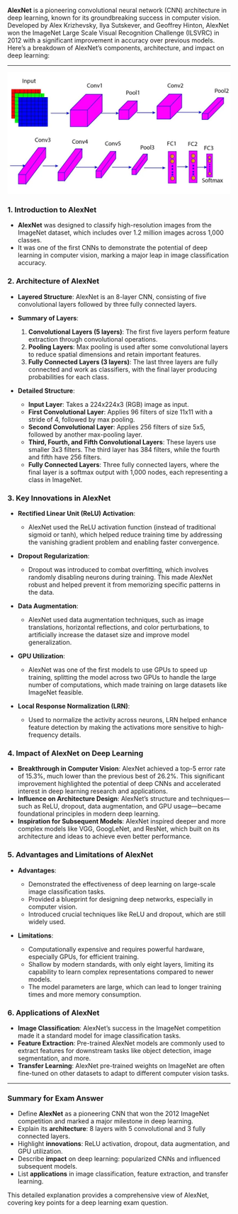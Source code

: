 **AlexNet** is a pioneering convolutional neural network (CNN) architecture in deep learning, known for its groundbreaking success in computer vision. Developed by Alex Krizhevsky, Ilya Sutskever, and Geoffrey Hinton, AlexNet won the ImageNet Large Scale Visual Recognition Challenge (ILSVRC) in 2012 with a significant improvement in accuracy over previous models. Here’s a breakdown of AlexNet’s components, architecture, and impact on deep learning:

---
![alt text](Pastedimage20241111202718.png)
### 1. **Introduction to AlexNet**
   - **AlexNet** was designed to classify high-resolution images from the ImageNet dataset, which includes over 1.2 million images across 1,000 classes.
   - It was one of the first CNNs to demonstrate the potential of deep learning in computer vision, marking a major leap in image classification accuracy.

### 2. **Architecture of AlexNet**
   - **Layered Structure**: AlexNet is an 8-layer CNN, consisting of five convolutional layers followed by three fully connected layers.
   - **Summary of Layers**:
     1. **Convolutional Layers (5 layers)**: The first five layers perform feature extraction through convolutional operations.
     2. **Pooling Layers**: Max pooling is used after some convolutional layers to reduce spatial dimensions and retain important features.
     3. **Fully Connected Layers (3 layers)**: The last three layers are fully connected and work as classifiers, with the final layer producing probabilities for each class.

   - **Detailed Structure**:
     - **Input Layer**: Takes a 224x224x3 (RGB) image as input.
     - **First Convolutional Layer**: Applies 96 filters of size 11x11 with a stride of 4, followed by max pooling.
     - **Second Convolutional Layer**: Applies 256 filters of size 5x5, followed by another max-pooling layer.
     - **Third, Fourth, and Fifth Convolutional Layers**: These layers use smaller 3x3 filters. The third layer has 384 filters, while the fourth and fifth have 256 filters.
     - **Fully Connected Layers**: Three fully connected layers, where the final layer is a softmax output with 1,000 nodes, each representing a class in ImageNet.

### 3. **Key Innovations in AlexNet**
   - **Rectified Linear Unit (ReLU) Activation**:
     - AlexNet used the ReLU activation function (instead of traditional sigmoid or tanh), which helped reduce training time by addressing the vanishing gradient problem and enabling faster convergence.

   - **Dropout Regularization**:
     - Dropout was introduced to combat overfitting, which involves randomly disabling neurons during training. This made AlexNet robust and helped prevent it from memorizing specific patterns in the data.

   - **Data Augmentation**:
     - AlexNet used data augmentation techniques, such as image translations, horizontal reflections, and color perturbations, to artificially increase the dataset size and improve model generalization.

   - **GPU Utilization**:
     - AlexNet was one of the first models to use GPUs to speed up training, splitting the model across two GPUs to handle the large number of computations, which made training on large datasets like ImageNet feasible.

   - **Local Response Normalization (LRN)**:
     - Used to normalize the activity across neurons, LRN helped enhance feature detection by making the activations more sensitive to high-frequency details.

### 4. **Impact of AlexNet on Deep Learning**
   - **Breakthrough in Computer Vision**: AlexNet achieved a top-5 error rate of 15.3%, much lower than the previous best of 26.2%. This significant improvement highlighted the potential of deep CNNs and accelerated interest in deep learning research and applications.
   - **Influence on Architecture Design**: AlexNet’s structure and techniques—such as ReLU, dropout, data augmentation, and GPU usage—became foundational principles in modern deep learning.
   - **Inspiration for Subsequent Models**: AlexNet inspired deeper and more complex models like VGG, GoogLeNet, and ResNet, which built on its architecture and ideas to achieve even better performance.

### 5. **Advantages and Limitations of AlexNet**
   - **Advantages**:
     - Demonstrated the effectiveness of deep learning on large-scale image classification tasks.
     - Provided a blueprint for designing deep networks, especially in computer vision.
     - Introduced crucial techniques like ReLU and dropout, which are still widely used.
   
   - **Limitations**:
     - Computationally expensive and requires powerful hardware, especially GPUs, for efficient training.
     - Shallow by modern standards, with only eight layers, limiting its capability to learn complex representations compared to newer models.
     - The model parameters are large, which can lead to longer training times and more memory consumption.

### 6. **Applications of AlexNet**
   - **Image Classification**: AlexNet’s success in the ImageNet competition made it a standard model for image classification tasks.
   - **Feature Extraction**: Pre-trained AlexNet models are commonly used to extract features for downstream tasks like object detection, image segmentation, and more.
   - **Transfer Learning**: AlexNet pre-trained weights on ImageNet are often fine-tuned on other datasets to adapt to different computer vision tasks.

---

### **Summary for Exam Answer**

- Define **AlexNet** as a pioneering CNN that won the 2012 ImageNet competition and marked a major milestone in deep learning.
- Explain its **architecture**: 8 layers with 5 convolutional and 3 fully connected layers.
- Highlight **innovations**: ReLU activation, dropout, data augmentation, and GPU utilization.
- Describe **impact** on deep learning: popularized CNNs and influenced subsequent models.
- List **applications** in image classification, feature extraction, and transfer learning.

This detailed explanation provides a comprehensive view of AlexNet, covering key points for a deep learning exam question.